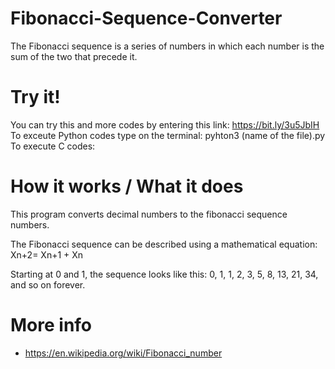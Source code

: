 # Fibonacci-Sequence-Converter

The Fibonacci sequence is a series of numbers in which each number is the sum of the two that precede it.

# Try it!
You can try this and more codes by entering this link: https://bit.ly/3u5JbIH
To exceute Python codes type on the terminal: pyhton3 (name of the file).py
To execute C codes: 

# How it works / What it does

This program converts decimal numbers to the fibonacci sequence numbers. 

The Fibonacci sequence can be described using a mathematical equation: Xn+2= Xn+1 + Xn

Starting at 0 and 1, the sequence looks like this: 0, 1, 1, 2, 3, 5, 8, 13, 21, 34, and so on forever. 

# More info
- https://en.wikipedia.org/wiki/Fibonacci_number

